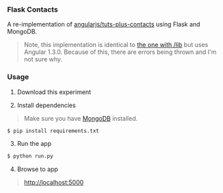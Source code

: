 ### Flask Contacts

A re-implementation of [angularjs/tuts-plus-contacts][contacts] using Flask and MongoDB.

> Note, this implementation is identical to [the one with /lib][lib] but uses Angular 1.3.0. Because of this, there are errors being thrown and I'm not sure why.

[lib]: https://github.com/abstractfactory/labs/tree/master/python/flask/tuts-plus-contacts-withlib
[contacts]: https://github.com/abstractfactory/labs/tree/master/angularjs/tuts-plus-contacts

### Usage

1. Download this experiment

2. Install dependencies

 > Make sure you have [MongoDB][] installed.

 ```bash
$ pip install requirements.txt
```

[MongoDB]: http://www.mongodb.org/

3. Run the app

 ```bash
$ python run.py
```

4. Browse to app

 > [http://localhost:5000](http://localhost:5000)
